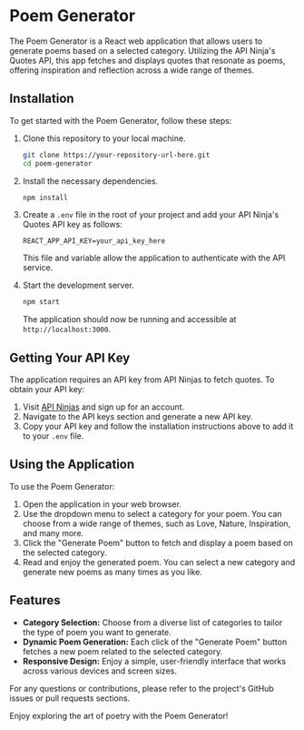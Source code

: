 # Poem Generator

The Poem Generator is a React web application that allows users to generate poems based on a selected category. Utilizing the API Ninja's Quotes API, this app fetches and displays quotes that resonate as poems, offering inspiration and reflection across a wide range of themes.

## Installation

To get started with the Poem Generator, follow these steps:

1. Clone this repository to your local machine.

   ```bash
   git clone https://your-repository-url-here.git
   cd poem-generator
   ```

2. Install the necessary dependencies.

   ```bash
   npm install
   ```

3. Create a `.env` file in the root of your project and add your API Ninja's Quotes API key as follows:

   ```plaintext
   REACT_APP_API_KEY=your_api_key_here
   ```

   This file and variable allow the application to authenticate with the API service.

4. Start the development server.

   ```bash
   npm start
   ```

   The application should now be running and accessible at `http://localhost:3000`.

## Getting Your API Key

The application requires an API key from API Ninjas to fetch quotes. To obtain your API key:

1. Visit [API Ninjas](https://api-ninjas.com/) and sign up for an account.
2. Navigate to the API keys section and generate a new API key.
3. Copy your API key and follow the installation instructions above to add it to your `.env` file.

## Using the Application

To use the Poem Generator:

1. Open the application in your web browser.
2. Use the dropdown menu to select a category for your poem. You can choose from a wide range of themes, such as Love, Nature, Inspiration, and many more.
3. Click the "Generate Poem" button to fetch and display a poem based on the selected category.
4. Read and enjoy the generated poem. You can select a new category and generate new poems as many times as you like.

## Features

- **Category Selection:** Choose from a diverse list of categories to tailor the type of poem you want to generate.
- **Dynamic Poem Generation:** Each click of the "Generate Poem" button fetches a new poem related to the selected category.
- **Responsive Design:** Enjoy a simple, user-friendly interface that works across various devices and screen sizes.

For any questions or contributions, please refer to the project's GitHub issues or pull requests sections.

Enjoy exploring the art of poetry with the Poem Generator!
